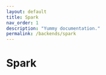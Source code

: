 ```yaml
---
layout: default
title: Spark
nav_order: 1
description: "Yummy documentation."
permalink: /backends/spark
---
```


# Spark


